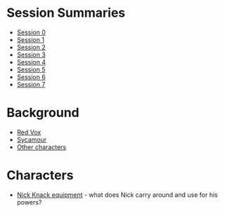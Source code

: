 <!-- TITLE: Sycamour Division -->
<!-- SUBTITLE: A quick summary of Sycamour Division -->

# Session Summaries
* [Session 0](sycamour-division/session-0)
* [Session 1](sycamour-division/session-1)
* [Session 2](sycamour-division/session-2)
* [Session 3](sycamour-division/session-3)
* [Session 4](sycamour-division/session-4)
* [Session 5](sycamour-division/session-5)
* [Session 6](sycamour-division/session-6)
* [Session 7](sycamour-division/session-7)
# Background
* [Red Vox](sycamour-division/red-vox)
* [Sycamour](sycamour-division/sycamour)
* [Other characters](sycamour-division/other-characters)
# Characters
* [Nick Knack equipment](sycamour-division/nick-knack-equipment) - what does Nick carry around and use for his powers?